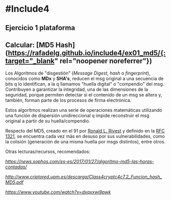 # #Include4
## Ejercicio 1 plataforma

## Calcular: [**MD5 Hash**](https://rafadelg.github.io/include4/ex01_md5/{:target="_blank" rel="noopener noreferrer"})

Los Algoritmos de "disgestión" (*Message Digest, hash* o *fingerprint*), conocidos como **MDx** y **SHA's**, reducen el msg original a una secuencia de bits q lo identifican, a la q llamamos "huella digital" o "compendio" del msg. Contribuyen a garantizar la integridad, una de las dimensiones de la seguridad, porque permiten detectar si el contenido de un msg se altera y, también, forman parte de los procesos de firma electrónica.

Estos algorítmos realizan una serie de operaciones matemáticas utilizando una función de dispersión unidireccional q impide reconstruir el msg original a partir de su huella/compendio.

Respecto del MD5, creado en el 91 por [Ronald L. Rivest](https://amturing.acm.org/award_winners/rivest_1403005.cfm) y definido en la [RFC 1321](https://tools.ietf.org/html/rfc1321), se encuentra cada vez más en desuso por sus vulnerabilidades, como la colisión (generación de una misma huella por msgs distintos), entre otros.

Otras lecturas/recursos, recomendados:

*<https://news.sophos.com/es-es/2017/01/27/algoritmo-md5-las-horas-contadas/>*

*<http://www.criptored.upm.es/descarga/Class4cryptc4c7.2_Funcion_hash_MD5.pdf>*

*<https://www.youtube.com/watch?v=dxqxxwi9pwk>*